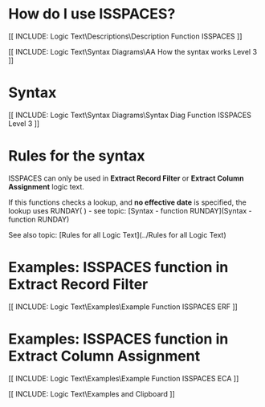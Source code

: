 
# How do I use ISSPACES? 

[[ INCLUDE: Logic Text\Descriptions\Description Function ISSPACES ]]

[[ INCLUDE: Logic Text\Syntax Diagrams\AA How the syntax works Level 3 ]]

# Syntax 

[[ INCLUDE: Logic Text\Syntax Diagrams\Syntax Diag Function ISSPACES Level 3 ]]

# Rules for the syntax 

ISSPACES can only be used in **Extract Record Filter** or **Extract Column Assignment** logic text.

If this functions checks a lookup, and **no effective date** is specified, the lookup uses RUNDAY\( \) - see topic: [Syntax - function RUNDAY](Syntax - function RUNDAY)

See also topic: [Rules for all Logic Text](../Rules for all Logic Text) 

# Examples: ISSPACES function in Extract Record Filter 

[[ INCLUDE: Logic Text\Examples\Example Function ISSPACES ERF ]]

# Examples: ISSPACES function in Extract Column Assignment 

[[ INCLUDE: Logic Text\Examples\Example Function ISSPACES ECA ]]

[[ INCLUDE: Logic Text\Examples and Clipboard ]]
